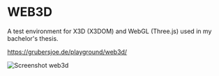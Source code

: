 WEB3D
=====

A test environment for X3D (X3DOM) and WebGL (Three.js) used in my bachelor's thesis.

https://grubersjoe.de/playground/web3d/

![Screenshot web3d](https://res.cloudinary.com/grubersjoe/image/upload/v1542626494/portfolio/web3d.jpg "Screenshot")
